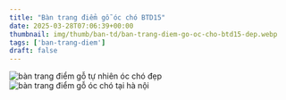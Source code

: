 ```yaml
---
title: "Bàn trang điểm gỗ óc chó BTD15"
date: 2025-03-28T07:06:39+00:00
thumbnail: img/thumb/ban-td/ban-trang-diem-go-oc-cho-btd15-dep.webp
tags: ['ban-trang-diem']
draft: false
---
```

![bàn trang điểm gỗ tự nhiên óc chó đẹp](/img/ban-td/btd15/ban-trang-diem-go-oc-cho-btd15-1.webp)
![bàn trang điểm gỗ óc chó tại hà nội](/img/ban-td/btd15/ban-trang-diem-go-oc-cho-btd15-2.webp)